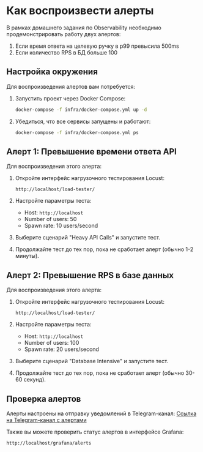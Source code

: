 # Как воспроизвести алерты

В рамках домашнего задания по Observability необходимо продемонстрировать работу двух алертов:

1. Если время ответа на целевую ручку в p99 превысила 500ms
2. Если количество RPS в БД больше 100

## Настройка окружения

Для воспроизведения алертов вам потребуется:

1. Запустить проект через Docker Compose:
   ```bash
   docker-compose -f infra/docker-compose.yml up -d
   ```

2. Убедиться, что все сервисы запущены и работают:
   ```bash
   docker-compose -f infra/docker-compose.yml ps
   ```

## Алерт 1: Превышение времени ответа API

Для воспроизведения этого алерта:

1. Откройте интерфейс нагрузочного тестирования Locust:
   ```
   http://localhost/load-tester/
   ```

2. Настройте параметры теста:
   - Host: `http://localhost`
   - Number of users: 50
   - Spawn rate: 10 users/second

3. Выберите сценарий "Heavy API Calls" и запустите тест.

4. Продолжайте тест до тех пор, пока не сработает алерт (обычно 1-2 минуты).

## Алерт 2: Превышение RPS в базе данных

Для воспроизведения этого алерта:

1. Откройте интерфейс нагрузочного тестирования Locust:
   ```
   http://localhost/load-tester/
   ```

2. Настройте параметры теста:
   - Host: `http://localhost`
   - Number of users: 100
   - Spawn rate: 20 users/second

3. Выберите сценарий "Database Intensive" и запустите тест.

4. Продолжайте тест до тех пор, пока не сработает алерт (обычно 30-60 секунд).

## Проверка алертов

Алерты настроены на отправку уведомлений в Telegram-канал:
[Ссылка на Telegram-канал с алертами](https://t.me/your_channel_name)

Также вы можете проверить статус алертов в интерфейсе Grafana:
```
http://localhost/grafana/alerts
```
